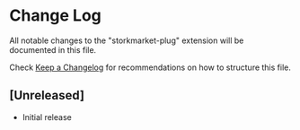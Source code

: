 # Change Log

All notable changes to the "storkmarket-plug" extension will be documented in this file.

Check [Keep a Changelog](http://keepachangelog.com/) for recommendations on how to structure this file.

## [Unreleased]

- Initial release